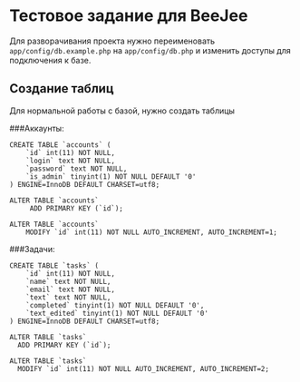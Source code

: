 # Тестовое задание для BeeJee

Для разворачивания проекта нужно переименовать ```app/config/db.example.php``` на ```app/config/db.php``` и изменить доступы для подключения к базе. 

## Создание таблиц

Для нормальной работы с базой, нужно создать таблицы 

###Аккаунты:

```
CREATE TABLE `accounts` (
    `id` int(11) NOT NULL,
    `login` text NOT NULL,
    `password` text NOT NULL,
    `is_admin` tinyint(1) NOT NULL DEFAULT '0'
) ENGINE=InnoDB DEFAULT CHARSET=utf8;
```
   
```
ALTER TABLE `accounts`
     ADD PRIMARY KEY (`id`);
```
     
```
ALTER TABLE `accounts`
    MODIFY `id` int(11) NOT NULL AUTO_INCREMENT, AUTO_INCREMENT=1;  
```
   
###Задачи:

```
CREATE TABLE `tasks` (
    `id` int(11) NOT NULL,
    `name` text NOT NULL,
    `email` text NOT NULL,
    `text` text NOT NULL,
    `completed` tinyint(1) NOT NULL DEFAULT '0',
    `text_edited` tinyint(1) NOT NULL DEFAULT '0'
) ENGINE=InnoDB DEFAULT CHARSET=utf8;
```
   
```
ALTER TABLE `tasks`
  ADD PRIMARY KEY (`id`);
```
```
ALTER TABLE `tasks`
  MODIFY `id` int(11) NOT NULL AUTO_INCREMENT, AUTO_INCREMENT=2;
```